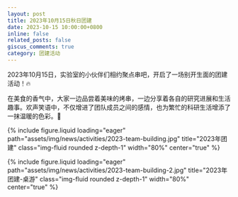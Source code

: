 ```yaml
---
layout: post
title: 2023年10月15日秋日团建
date: 2023-10-15 10:00:00+0800
inline: false
related_posts: false
giscus_comments: true
category: 团建活动
---
```


2023年10月15日，实验室的小伙伴们相约聚点串吧，开启了一场别开生面的团建活动！🔥

在美食的香气中，大家一边品尝着美味的烤串，一边分享着各自的研究进展和生活趣事。欢声笑语中，不仅增进了团队成员之间的感情，也为繁忙的科研生活增添了一抹温暖的色彩。🍖

{% include figure.liquid loading="eager" path="assets/img/news/activities/2023-team-building.jpg" title="2023年团建" class="img-fluid rounded z-depth-1" width="80%" center="true" %}

{% include figure.liquid loading="eager" path="assets/img/news/activities/2023-team-building-2.jpg" title="2023年团建-桌游" class="img-fluid rounded z-depth-1" width="80%" center="true" %}
